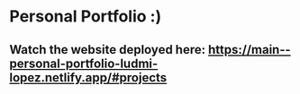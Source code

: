 # Personal Portfolio :) 
## Watch the website deployed here: https://main--personal-portfolio-ludmi-lopez.netlify.app/#projects
